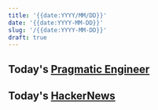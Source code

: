 ```yaml
---
title: '{{date:YYYY/MM/DD}}'
date: '{{date:YYYY-MM-DD}}'
slug: '/{{date:YYYY-MM-DD}}'
draft: true
---
```


## Today's [Pragmatic Engineer](../notes/Pragmatic%20Engineer.md)

## Today's [HackerNews](../notes/HackerNews.md)
